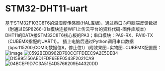 # STM32-DHT11-uart
基于STM32F103C8T6的温湿度传感器(HAL库版)，通过串口向电脑端反馈数据（附通过ESP8266-01s模块连接WIFI上传云平台的资料代码-固件库版本）
DHT11的DATA接STM32C8T6核心板的PA3；串口模块：PA9-RX、PA10-TX（CUBEMX指配的UART1）。
插上电脑后通过Python调用串口数据（bps:115200;COM3;数据位8，停止位1）\\附效果图+实物图+CUBEMX配置图：
![image](https://user-images.githubusercontent.com/83332148/118969561-c4f10300-b99f-11eb-9686-7acf813b2fc5.png)
![0592BEDB962D760CCFFDEEC9A2E5DEB4](https://user-images.githubusercontent.com/83332148/118970119-72fcad00-b9a0-11eb-84f1-360f7414ff3b.jpg)
![D15B95156AED1FDF6EEF0543F2021CA9](https://user-images.githubusercontent.com/83332148/118970271-9e7f9780-b9a0-11eb-9767-8097fd9a761a.jpg)
![04BCEF9D7C3A51E4D5766209E44320DD](https://user-images.githubusercontent.com/83332148/118970169-81e35f80-b9a0-11eb-8369-1d42a78412f1.jpg)

